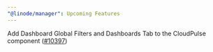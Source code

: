 ```yaml
---
"@linode/manager": Upcoming Features
---
```


Add Dashboard Global Filters and Dashboards Tab to the CloudPulse component ([#10397](https://github.com/linode/manager/pull/10397))
